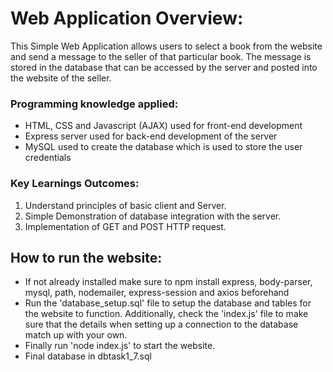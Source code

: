 # Web Application Overview:

This Simple Web Application allows users to select a book from the website and send a message to the seller of that particular book. The message is stored in the database that can be accessed by the server and posted into the website of the seller.

### Programming knowledge applied:

* HTML, CSS and Javascript (AJAX) used for front-end development
* Express server used for back-end development of the server
* MySQL used to create the database which is used to store the user credentials

### Key Learnings Outcomes: 

1. Understand principles of basic client and Server.
2. Simple Demonstration of database integration with the server.
3. Implementation of GET and POST HTTP request.

## How to run the website:

 - If not already installed make sure to npm install express, body-parser, mysql, path, nodemailer, express-session and axios beforehand
 - Run the 'database_setup.sql' file to setup the database and tables for the website to function. Additionally, check the 'index.js' file to make sure that the details when setting up a connection to the database match up with your own.
 - Finally run 'node index.js' to start the website.
 - Final database in dbtask1_7.sql
